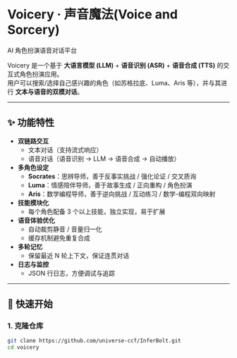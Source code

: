 # Voicery · 声音魔法(Voice and Sorcery)
AI 角色扮演语音对话平台

Voicery 是一个基于 **大语言模型 (LLM)** + **语音识别 (ASR)** + **语音合成 (TTS)** 的交互式角色扮演应用。  
用户可以搜索/选择自己感兴趣的角色（如苏格拉底、Luma、Aris 等），并与其进行 **文本与语音的双模对话**。  

---

## ✨ 功能特性

- **双链路交互**
  - 文本对话（支持流式响应）
  - 语音对话（语音识别 → LLM → 语音合成 → 自动播放）
- **多角色设定**
  - **Socrates**：思辨导师，善于反事实挑战 / 强化论证 / 交叉质询
  - **Luma**：情感陪伴导师，善于故事生成 / 正向重构 / 角色扮演
  - **Aris**：数学编程导师，善于逆向挑战 / 互动练习 / 数学-编程双向映射
- **技能模块化**
  - 每个角色配备 3 个以上技能，独立实现，易于扩展
- **语音体验优化**
  - 自动裁剪静音 / 音量归一化
  - 缓存机制避免重复合成
- **多轮记忆**
  - 保留最近 N 轮上下文，保证连贯对话
- **日志与监控**
  - JSON 行日志，方便调试与追踪

---

## 🚀 快速开始

### 1. 克隆仓库

```bash
git clone https://github.com/universe-ccf/InferBolt.git
cd voicery

